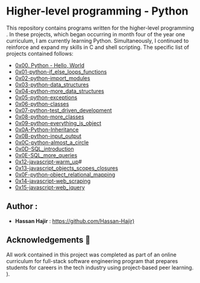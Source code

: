# Higher-level programming - Python

This repository contains programs written for the higher-level programming
. In these projects, which began occurring in month
four of the year one curriculum, I am currently learning Python.
Simultaneously, I continued to reinforce and expand my skills in C and shell
scripting. The specific list of projects contained follows:

* [0x00. Python - Hello, World](./0x00-python-hello_world)
* [0x01-python-if_else_loops_functions](./0x01-python-if_else_loops_functions)
* [0x02-python-import_modules](./0x02-python-import_modules)
* [0x03-python-data_structures](./0x03-python-data_structures)
* [0x04-python-more_data_structures](./0x04-python-more_data_structures)
* [0x05-python-exceptions](./0x05-python-exceptions)
* [0x06-python-classes](./0x06-python-classes)
* [0x07-python-test_driven_development](./0x07-python-test_driven_development)
* [0x08-python-more_classes](./0x08-python-more_classes)
* [0x09-python-everything_is_object](./0x09-python-everything_is_object)
* [0x0A-Python-Inheritance](./0x0A-Python-Inheritance)
* [0x0B-python-input_output](./0x0B-python-input_output)
* [0x0C-python-almost_a_circle](./0x0C-python-almost_a_circle)
* [0x0D-SQL_introduction](./0x0D-SQL_introduction)
* [0x0E-SQL_more_queries](./0x0E-SQL_more_queries)
* [0x12-javascript-warm_up](./0x12-javascript-warm_up)#
* [0x13-javascript_objects_scopes_closures](./0x13-javascript_objects_scopes_closures)
* [0x0F-python-object_relational_mapping](./0x0F-python-object_relational_mapping)
* [0x14-javascript-web_scraping](./0x14-javascript-web_scraping)
* [0x15-javascript-web_jquery](./0x15-javascript-web_jquery)


## Author :

* **Hassan Hajir**  : <https://github.com/Hassan-Hajir)>

## Acknowledgements :pray:

All work contained in this project was completed as part of an online curriculum for full-stack software
engineering program that prepares students for careers in the tech industry
using project-based peer learning. ).



